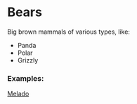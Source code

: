 # Bears
 Big brown mammals of various types, like:

* Panda
* Polar
* Grizzly

### Examples:
[Melado](/wiki/Melado)
